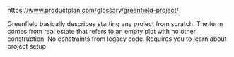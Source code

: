 https://www.productplan.com/glossary/greenfield-project/

Greenfield basically describes starting any project from scratch. The term comes from real estate that refers to an empty plot with no other construction. No constraints from legacy code. Requires you to learn about project setup